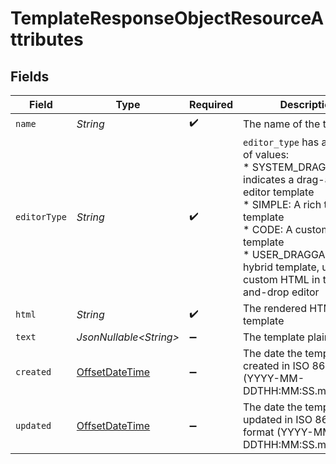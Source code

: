 # TemplateResponseObjectResourceAttributes


## Fields

| Field                                                                                                                                                                                                                                                          | Type                                                                                                                                                                                                                                                           | Required                                                                                                                                                                                                                                                       | Description                                                                                                                                                                                                                                                    | Example                                                                                                                                                                                                                                                        |
| -------------------------------------------------------------------------------------------------------------------------------------------------------------------------------------------------------------------------------------------------------------- | -------------------------------------------------------------------------------------------------------------------------------------------------------------------------------------------------------------------------------------------------------------- | -------------------------------------------------------------------------------------------------------------------------------------------------------------------------------------------------------------------------------------------------------------- | -------------------------------------------------------------------------------------------------------------------------------------------------------------------------------------------------------------------------------------------------------------- | -------------------------------------------------------------------------------------------------------------------------------------------------------------------------------------------------------------------------------------------------------------- |
| `name`                                                                                                                                                                                                                                                         | *String*                                                                                                                                                                                                                                                       | :heavy_check_mark:                                                                                                                                                                                                                                             | The name of the template                                                                                                                                                                                                                                       |                                                                                                                                                                                                                                                                |
| `editorType`                                                                                                                                                                                                                                                   | *String*                                                                                                                                                                                                                                                       | :heavy_check_mark:                                                                                                                                                                                                                                             | `editor_type` has a fixed set of values:<br/>* SYSTEM_DRAGGABLE: indicates a drag-and-drop editor template<br/>* SIMPLE: A rich text editor template<br/>* CODE: A custom HTML template<br/>* USER_DRAGGABLE: A hybrid template, using custom HTML in the drag-and-drop editor |                                                                                                                                                                                                                                                                |
| `html`                                                                                                                                                                                                                                                         | *String*                                                                                                                                                                                                                                                       | :heavy_check_mark:                                                                                                                                                                                                                                             | The rendered HTML of the template                                                                                                                                                                                                                              |                                                                                                                                                                                                                                                                |
| `text`                                                                                                                                                                                                                                                         | *JsonNullable\<String>*                                                                                                                                                                                                                                        | :heavy_minus_sign:                                                                                                                                                                                                                                             | The template plain_text                                                                                                                                                                                                                                        |                                                                                                                                                                                                                                                                |
| `created`                                                                                                                                                                                                                                                      | [OffsetDateTime](https://docs.oracle.com/javase/8/docs/api/java/time/OffsetDateTime.html)                                                                                                                                                                      | :heavy_minus_sign:                                                                                                                                                                                                                                             | The date the template was created in ISO 8601 format (YYYY-MM-DDTHH:MM:SS.mmmmmm)                                                                                                                                                                              | 2022-11-08T00:00:00+00:00                                                                                                                                                                                                                                      |
| `updated`                                                                                                                                                                                                                                                      | [OffsetDateTime](https://docs.oracle.com/javase/8/docs/api/java/time/OffsetDateTime.html)                                                                                                                                                                      | :heavy_minus_sign:                                                                                                                                                                                                                                             | The date the template was updated in ISO 8601 format (YYYY-MM-DDTHH:MM:SS.mmmmmm)                                                                                                                                                                              | 2022-11-08T00:00:00+00:00                                                                                                                                                                                                                                      |